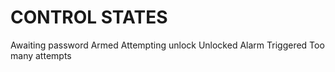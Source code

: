 # CONTROL STATES
Awaiting password
Armed
Attempting unlock
Unlocked
Alarm Triggered
Too many attempts
